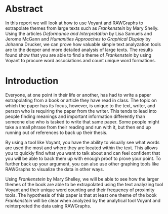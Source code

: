 # Abstract
In this report we will look at how to use Voyant and RAWGraphs to extrapolate themes from large texts such as *Frankenstein* by Mary Shelly. Using the articles *Deformance and Interpretation* by Lisa Samuels and Jerome McGann and *Humanities Approaches to Graphical Display* by Johanna Drucker, we can prove how valuable simple text analyzation tools are to the deeper and more detailed analysis of large texts. The results found show that you are able to find a theme of *Frankenstein* by using Voyant to procure word associations and count unique word formations.

# Introduction
Everyone, at one point in their life or another, has had to write a paper extrapolating from a book or article they have read in class. The topic on which the paper has its focus, however, is unique to the text, writer, and person who is requiring the paper from the writer. This tends to lead into people finding meanings and important information differently than someone else who is tasked to write that same paper. Some people might take a small phrase from their reading and run with it, but then end up running out of references to back up their thesis. 

By using a tool like Voyant, you have the ability to visually see what words are used the most and where they are located within the text. This allows you to quickly find what you want to talk about and can feel confident that you will be able to back them up with enough proof to prove your point. To further back up your argument, you can also use other graphing tools like RAWGraphs to visualize the data in other ways. 

Using *Frankenstein* by Mary Shelley, we will be able to see how the larger themes of the book are able to be extrapolated using the text analyzing tool Voyant and their unique word counting and their frequency of proximity tools. The hypothesis of this paper is that at least one theme of the book *Frankenstein* will be clear when analyzed by the analytical tool Voyant and reinterpreted the data using RAWGraphs.